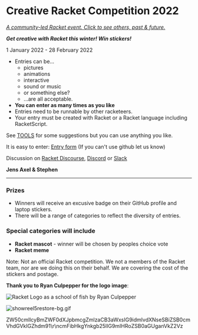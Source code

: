 # Creative Racket Competition 2022

[_A community-led Racket event. Click to see others, past & future._](https://docs.google.com/document/d/1OAGSAXk7AfhVLEcjyeihh2IXKX9ZhUM0ZvKnObP6kxk/edit)

***Get creative with Racket this winter! Win stickers!***

1 January 2022 - 28 February 2022

* Entries can be...
  * pictures
  * animations 
  * interactive
  * sound or music
  * or something else?
  * ...are all acceptable.
* **You can enter as many times as you like**
* Entries need to be runnable by other racketeers.
* Your entry must be created with Racket or a Racket language including RacketScript.

See [TOOLS](TOOLS.md) for some suggestions but you can use anything you like.

It is easy to enter: [Entry form](https://github.com/standard-fish/racket-creative-graphics-2022/issues/new?assignees=spdegabrielle&labels=&template=submit-competition-entry.md&title=%5BENTRY%5D)  (If you can't use github let us know)

Discussion on [Racket Discourse](https://racket.discourse.group/tag/creative-racket), [Discord](https://discord.gg/6Zq8sH5) or [Slack](https://racket-slack.herokuapp.com/)

**Jens Axel & Stephen**

----

### Prizes

* Winners will receive an excusive badge on their GitHub profile and laptop stickers. 
* There will be a range of categories to reflect the diversity of entries.

### Special categories will include

* **Racket mascot** - winner will be chosen by peoples choice vote
* **Racket meme** 

Note: Not an official Racket competition. We not a members of the Racket team, nor are we doing this on their behalf. We are covering the cost of the stickers and postage.


**Thank you to Ryan Culpepper for the logo image**: 

![Racket Logo as a school of fish by Ryan Culpepper](dense.png)


![showreel5restore-bg.gif](showreel5restore-bg.gif)

ZW50cmllcyBmZWF0dXJpbmcgZmlzaCB3aWxsIG9idmlvdXNseSBiZSB0cmVhdGVkIGZhdm91\r\ncmFibHkgYnkgb25lIG9mIHRoZSB0aGUganVkZ2Vz

